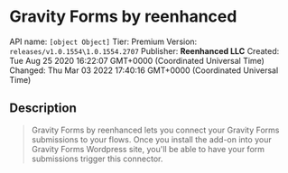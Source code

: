 # Gravity Forms by reenhanced
API name: `[object Object]`
Tier: Premium
Version: `releases/v1.0.1554\1.0.1554.2707`
Publisher: **Reenhanced LLC**
Created: Tue Aug 25 2020 16:22:07 GMT+0000 (Coordinated Universal Time)
Changed: Thu Mar 03 2022 17:40:16 GMT+0000 (Coordinated Universal Time)

## Description
> Gravity Forms by reenhanced lets you connect your Gravity Forms submissions to your flows. Once you install the add-on into your Gravity Forms Wordpress site, you'll be able to have your form submissions trigger this connector.
